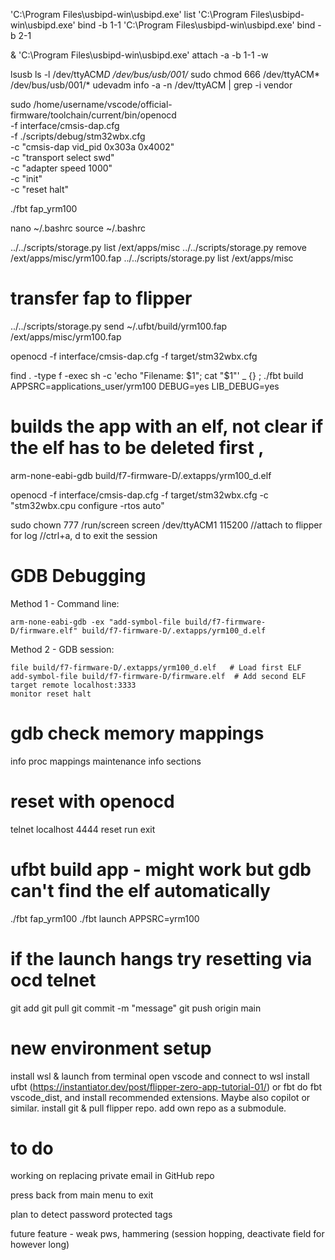 'C:\Program Files\usbipd-win\usbipd.exe' list
'C:\Program Files\usbipd-win\usbipd.exe' bind -b 1-1
'C:\Program Files\usbipd-win\usbipd.exe' bind -b 2-1

& 'C:\Program Files\usbipd-win\usbipd.exe' attach -a -b 1-1 -w


lsusb
 ls -l /dev/ttyACM*D /dev/bus/usb/001/*
sudo chmod 666 /dev/ttyACM* /dev/bus/usb/001/*
 udevadm info -a -n /dev/ttyACM | grep -i vendor



sudo /home/username/vscode/official-firmware/toolchain/current/bin/openocd \
    -f interface/cmsis-dap.cfg \
    -f ./scripts/debug/stm32wbx.cfg \
    -c "cmsis-dap vid_pid 0x303a 0x4002" \
    -c "transport select swd" \
    -c "adapter speed 1000" \
    -c "init" \
    -c "reset halt"


./fbt fap_yrm100


nano ~/.bashrc
source ~/.bashrc

../../scripts/storage.py list /ext/apps/misc
 ../../scripts/storage.py remove /ext/apps/misc/yrm100.fap
../../scripts/storage.py list /ext/apps/misc

# transfer fap to flipper
../../scripts/storage.py send ~/.ufbt/build/yrm100.fap /ext/apps/misc/yrm100.fap
  
   openocd -f interface/cmsis-dap.cfg -f target/stm32wbx.cfg
   
   
   find . -type f -exec sh -c 'echo "Filename: $1"; cat "$1"' _ {} \;
./fbt build APPSRC=applications_user/yrm100 DEBUG=yes LIB_DEBUG=yes
# builds the app with an elf, not clear if the elf has to be deleted first                                                                                                                                                                                                                                                                                                              , 


arm-none-eabi-gdb build/f7-firmware-D/.extapps/yrm100_d.elf

openocd   -f interface/cmsis-dap.cfg   -f target/stm32wbx.cfg   -c "stm32wbx.cpu configure -rtos auto"


sudo chown 777 /run/screen
 screen /dev/ttyACM1 115200  //attach to flipper for log 
 //ctrl+a, d to exit the session


# GDB Debugging
Method 1 - Command line:
```
arm-none-eabi-gdb -ex "add-symbol-file build/f7-firmware-D/firmware.elf" build/f7-firmware-D/.extapps/yrm100_d.elf
```

Method 2 - GDB session:
```
file build/f7-firmware-D/.extapps/yrm100_d.elf   # Load first ELF
add-symbol-file build/f7-firmware-D/firmware.elf  # Add second ELF
target remote localhost:3333
monitor reset halt
```

# gdb check memory mappings
info proc mappings
maintenance info sections



# reset with openocd
telnet localhost 4444
reset run
exit

# ufbt build app - might work but gdb can't find the elf automatically


./fbt fap_yrm100
./fbt launch APPSRC=yrm100 
# if the launch hangs try resetting via ocd telnet


git add <file>
git pull
git commit -m "message"
git push origin main



# new environment setup
install wsl & launch from terminal
open vscode and connect to wsl
install ufbt (https://instantiator.dev/post/flipper-zero-app-tutorial-01/) or fbt
do fbt vscode_dist, and install recommended extensions. Maybe also copilot or similar.
install git & pull flipper repo.  add own repo as a submodule.


# to do
working on replacing private email in GitHub repo

press back from main menu to exit	

plan to detect password protected tags

future feature - weak pws, hammering (session hopping, deactivate field for however long)